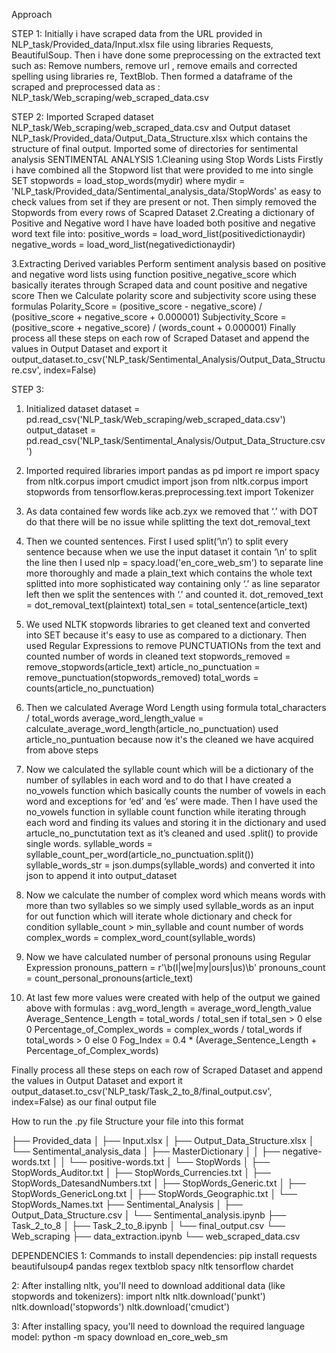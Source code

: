 Approach


STEP 1:
Initially i have scraped data from the URL provided in NLP_task/Provided_data/Input.xlsx  file using libraries
Requests, BeautifulSoup.
Then i have done some preprocessing on the extracted text such as:
Remove numbers, remove url , remove emails and corrected spelling using libraries
re, TextBlob.
Then formed a dataframe of the scraped and preprocessed data as  : NLP_task/Web_scraping/web_scraped_data.csv


STEP 2:
Imported Scraped dataset NLP_task/Web_scraping/web_scraped_data.csv
and Output dataset NLP_task/Provided_data/Output_Data_Structure.xlsx
which contains the structure of final output.
Imported some of directories for sentimental analysis
SENTIMENTAL ANALYSIS
1.Cleaning using Stop Words Lists
Firstly i have combined all the Stopword list that were provided to me into single SET stopwords = load_stop_words(mydir) where mydir = 'NLP_task/Provided_data/Sentimental_analysis_data/StopWords'
as easy to check values from set if they are present or not.
Then simply removed the Stopwords from every rows of Scapred Dataset
2.Creating a dictionary of Positive and Negative word
I have have loaded both positive and negative word text file into:
positive_words = load_word_list(positivedictionaydir)
negative_words = load_word_list(negativedictionaydir) 

3.Extracting Derived variables 
Perform sentiment analysis based on positive and negative word lists using function positive_negative_score  which basically iterates through Scraped data and count positive and negative score
Then we  Calculate polarity score and subjectivity score using these formulas
Polarity_Score = (positive_score - negative_score) / (positive_score + negative_score + 0.000001)
Subjectivity_Score = (positive_score + negative_score) / (words_count + 0.000001)
Finally process all these steps on each row of Scraped Dataset and append the values in Output Dataset and export it
output_dataset.to_csv('NLP_task/Sentimental_Analysis/Output_Data_Structure.csv', index=False)


STEP 3:
1. Initialized dataset
dataset = pd.read_csv('NLP_task/Web_scraping/web_scraped_data.csv')
output_dataset = pd.read_csv('NLP_task/Sentimental_Analysis/Output_Data_Structure.csv')                                                  

2.  Imported required libraries
import pandas as pd
import re
import spacy
from nltk.corpus import cmudict
import json
from nltk.corpus import stopwords
from tensorflow.keras.preprocessing.text import Tokenizer

3. As data contained few words like acb.zyx we removed that ‘.’ with DOT do that there will be no issue while splitting the text dot_removal_text

4. Then we counted sentences. First I used split(‘\n’) to split every sentence because when we use the input dataset it contain ‘\n’ to split the line  then I used nlp = spacy.load('en_core_web_sm') to separate line more thoroughly and made a plain_text which contains the whole text splitted into more sophisticated way containing only ‘.’ as line separator left then we split the sentences with ‘.’  and counted it.
dot_removed_text = dot_removal_text(plaintext)
total_sen = total_sentence(article_text)


5. We used NLTK stopwords libraries to get cleaned text and converted into SET because it's easy to use as compared to a dictionary. Then used Regular Expressions to remove PUNCTUATIONs from the text and counted number of words in cleaned text
stopwords_removed = remove_stopwords(article_text)
article_no_punctuation = remove_punctuation(stopwords_removed)
total_words = counts(article_no_punctuation)

6. Then we calculated Average Word Length using formula
 total_characters / total_words
average_word_length_value = calculate_average_word_length(article_no_punctuation)
used article_no_puntuation because now it's the cleaned we have acquired from above steps

7. Now we calculated the syllable count which will be a dictionary of the number of syllables in each word and to do that I have created a no_vowels function which basically counts the number of vowels in each word and exceptions for ‘ed’ and ‘es’ were made. Then I have used the no_vowels function in syllable count function while iterating through each word and finding its values and storing it in the dictionary and used artucle_no_punctutation  text as it’s cleaned and used .split() to provide single words. 
syllable_words = syllable_count_per_word(article_no_punctuation.split())
syllable_words_str = json.dumps(syllable_words)
 and converted it into json to append it into output_dataset

8. Now we calculate the number of complex word which means words with more than    two syllables so we simply used syllable_words as an input for out function which will iterate whole dictionary and check for condition syllable_count > min_syllable
and count number of words 
complex_words = complex_word_count(syllable_words)

9. Now we have calculated number of personal pronouns using Regular Expression 
pronouns_pattern = r'\b(I|we|my|ours|us)\b'
pronouns_count = count_personal_pronouns(article_text)
 
10. At last few more values were created with help of the output we gained above with formulas :
avg_word_length = average_word_length_value
Average_Sentence_Length = total_words / total_sen if total_sen > 0 else 0
Percentage_of_Complex_words = complex_words / total_words if total_words > 0 else 0
Fog_Index = 0.4 * (Average_Sentence_Length + Percentage_of_Complex_words)

Finally process all these steps on each row of Scraped Dataset and append the values in Output Dataset and export it
output_dataset.to_csv('NLP_task/Task_2_to_8/final_output.csv', index=False)
as our final output file

How to run the .py file 
Structure your file into this format

├── Provided_data
│   ├── Input.xlsx
│   ├── Output_Data_Structure.xlsx
│   └── Sentimental_analysis_data
│       ├── MasterDictionary
│       │   ├── negative-words.txt
│       │   └── positive-words.txt
│       └── StopWords
│           ├── StopWords_Auditor.txt
│           ├── StopWords_Currencies.txt
│           ├── StopWords_DatesandNumbers.txt
│           ├── StopWords_Generic.txt
│           ├── StopWords_GenericLong.txt
│           ├── StopWords_Geographic.txt
│           └── StopWords_Names.txt
├── Sentimental_Analysis
│   ├── Output_Data_Structure.csv
│   └── Sentimental_analysis.ipynb
├── Task_2_to_8
│   ├── Task_2_to_8.ipynb
│   └── final_output.csv
└── Web_scraping
    ├── data_extraction.ipynb
    └── web_scraped_data.csv
    
DEPENDENCIES
1: Commands to install dependencies:
pip install requests beautifulsoup4 pandas regex textblob spacy nltk tensorflow chardet

2: After installing nltk, you'll need to download additional data (like stopwords and tokenizers):
import nltk 
nltk.download('punkt') 
nltk.download('stopwords') 
nltk.download('cmudict')

3: After installing spacy, you'll need to download the required language model:
python -m spacy download en_core_web_sm
